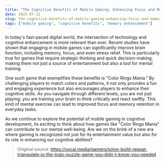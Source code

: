 ```yaml
---
title: "The Cognitive Benefits of Mobile Gaming: Enhancing Focus and Memory with Color Rings Mania"
date: 2025-07-12
slug: the-cognitive-benefits-of-mobile-gaming-enhancing-focus-and-memory-with-color-rings-mania
tags: ["mobile gaming", "cognitive benefits", "memory enhancement"]
---
```


In today's fast-paced digital world, the intersection of technology and cognitive enhancement is more relevant than ever. Recent studies have shown that engaging in mobile games can significantly improve brain function, including memory, focus, and even stress relief. This is particularly true for games that require strategic thinking and quick decision-making, making them not just a source of entertainment but also a tool for mental training.

One such game that exemplifies these benefits is "Color Rings Mania." By challenging players to match colors and patterns, it not only provides a fun and engaging experience but also encourages players to enhance their cognitive skills. As you navigate through different levels, you are not just playing; you are training your brain to think critically and react swiftly. This kind of mental exercise can lead to improved focus and memory retention in everyday tasks.

As we continue to explore the potential of mobile gaming in cognitive development, its exciting to think about how games like "Color Rings Mania" can contribute to our mental well-being. Are we on the brink of a new era where gaming is recognized not just for its entertainment value but also for its role in enhancing our cognitive abilities?
> Original source: https://vocal.media/gamers/solve-build-repeat-triangulate-is-the-logic-puzzle-game-you-didn-t-know-you-needed